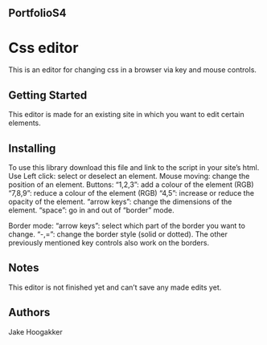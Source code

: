 ## PortfolioS4

# Css editor
This is an editor for changing css in a browser via key and mouse controls.

## Getting Started
This editor is made for an existing site in which you want to edit certain elements.

## Installing
To use this library download this file and link to the script in your site’s html.
Use
Left click: select or deselect an element.
Mouse moving: change the position of an element.
Buttons:
“1,2,3”: add a colour of the element (RGB)
“7,8,9”: reduce a colour of the element (RGB)
“4,5”: increase or reduce the opacity of the element.
“arrow keys”: change the dimensions of the element.
“space”: go in and out of “border” mode.

Border mode:
“arrow keys”: select which part of the border you want to change.
“-,=”: change the border style (solid or dotted).
The other previously mentioned key controls also work on the borders.

## Notes
This editor is not finished yet and can’t save any made edits yet.

## Authors
Jake Hoogakker

